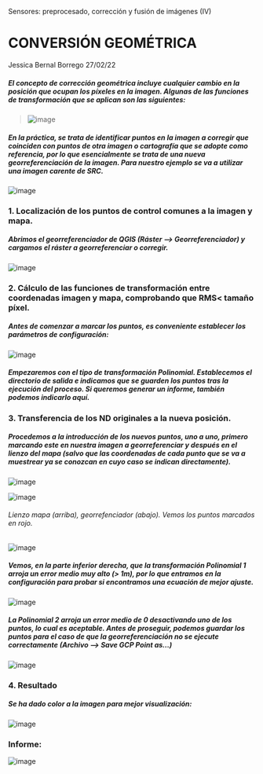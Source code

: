 Sensores: preprocesado, corrección y fusión de imágenes (IV)
# CONVERSIÓN GEOMÉTRICA

Jessica Bernal Borrego
27/02/22

##### El concepto de corrección geométrica incluye cualquier cambio en la posición que ocupan los píxeles en la imagen. Algunas de las funciones de transformación que se aplican son las siguientes: 
> ![image](https://user-images.githubusercontent.com/100314590/158054367-c7f5ceae-6062-4528-a36b-64b39d836608.png)


##### En la práctica, se trata de identificar puntos en la imagen a corregir que coinciden con puntos de otra imagen o cartografía que se adopte como referencia, por lo que esencialmente se trata de una nueva georreferenciación de la imagen. Para nuestro ejemplo se va a utilizar una imagen carente de SRC. 

![image](https://user-images.githubusercontent.com/100314590/158054376-009b8a69-ecd5-400b-a411-c3a2761f1359.png)

### 1. Localización de los puntos de control comunes a la imagen y mapa.
##### Abrimos el georreferenciador de QGIS (*Ráster --> Georreferenciador*) y cargamos el ráster a georreferenciar o corregir.
 
![image](https://user-images.githubusercontent.com/100314590/158054393-eaa3e05d-0c97-4a79-b8d4-56680a673166.png)



### 2. Cálculo de las funciones de transformación entre coordenadas imagen y mapa, comprobando que RMS< tamaño píxel.

##### Antes de comenzar a marcar los puntos, es conveniente establecer los parámetros de configuración:
 
![image](https://user-images.githubusercontent.com/100314590/158054399-bbde09e2-3c36-4c83-a129-847c96f5f9f9.png)


##### Empezaremos con el tipo de transformación Polinomial. Establecemos el directorio de salida e indicamos que se guarden los puntos tras la ejecución del proceso. Si queremos generar un informe, también podemos indicarlo aquí.




### 3. Transferencia de los ND originales a la nueva posición.

##### Procedemos a la introducción de los nuevos puntos, uno a uno, primero marcando este en nuestra imagen a georreferenciar y después en el lienzo del mapa (salvo que las coordenadas de cada punto que se va a muestrear ya se conozcan en cuyo caso se indican directamente).

![image](https://user-images.githubusercontent.com/100314590/158054409-c339a744-91d4-4aa9-a368-d812cf50849a.png)
 
![image](https://user-images.githubusercontent.com/100314590/158054413-17d8d043-1e55-490d-8c7e-e507661b6ec8.png)
###### Lienzo mapa (arriba), georrefenciador (abajo). Vemos los puntos marcados en rojo.
 
![image](https://user-images.githubusercontent.com/100314590/158054421-fff8c912-cd9b-46c9-88ca-714b6237fbe0.png)



##### Vemos, en la parte inferior derecha, que la transformación Polinomial 1 arroja un error medio muy alto (> 1m), por lo que entramos en la configuración para probar si encontramos una ecuación de mejor ajuste. 

![image](https://user-images.githubusercontent.com/100314590/158054426-09a80f07-b07f-48cf-9846-9392047a3b81.png)




 

##### La Polinomial 2 arroja un error medio de 0 desactivando uno de los puntos, lo cual es aceptable. Antes de proseguir, podemos guardar los puntos para el caso de que la georreferenciación no se ejecute correctamente (*Archivo --> Save GCP Point as…*) 

![image](https://user-images.githubusercontent.com/100314590/158054431-7b4b0cd8-4f60-4597-bf0a-3ccaa2126cf7.png)





### 4. Resultado 

##### Se ha dado color a la imagen para mejor visualización:

![image](https://user-images.githubusercontent.com/100314590/158054435-ae8f2a6b-2f0e-4101-97ee-233756bb8b27.png)


### Informe:
 
![image](https://user-images.githubusercontent.com/100314590/158054451-dfb50789-295a-4b83-a512-9b6b51972b45.png)


